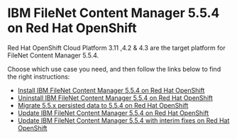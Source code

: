 # IBM FileNet Content Manager 5.5.4 on Red Hat OpenShift

Red Hat OpenShift Cloud Platform 3.11 ,4.2 & 4.3 are the target platform for FileNet Content Manager 5.5.4.

Choose which use case you need, and then follow the links below to find the right instructions:

- [Install IBM FileNet Content Manager 5.5.4 on Red Hat OpenShift](install.md)
- [Uninstall IBM FileNet Content Manager 5.5.4 on Red Hat OpenShift](uninstall.md)
- [Migrate 5.5.x persisted data to 5.5.4 on Red Hat OpenShift](migrate.md)
- [Update IBM FileNet Content Manager 5.5.4 on Red Hat OpenShift](update.md)
- [Update IBM FileNet Content Manager 5.5.4 with interim fixes on Red Hat OpenShift](iFixesUpdate.md)

